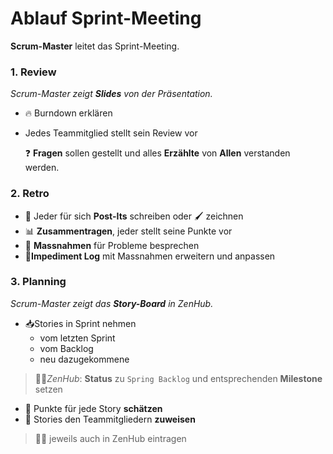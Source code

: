 # Ablauf Sprint-Meeting

**Scrum-Master** leitet das Sprint-Meeting.

### 1. Review

*Scrum-Master zeigt **Slides** von der Präsentation.*

- 🔥 Burndown erklären
- Jedes Teammitglied stellt sein Review vor

    ❓ **Fragen** sollen gestellt und alles **Erzählte** von **Allen** verstanden werden.

### 2. Retro

- 📜 Jeder für sich **Post-Its** schreiben oder 🖌️ zeichnen
- 📊 **Zusammentragen**, jeder stellt seine Punkte vor
- 💬 **Massnahmen** für Probleme besprechen
- 🚦**Impediment Log** mit Massnahmen erweitern und anpassen

### 3. Planning

*Scrum-Master zeigt das **Story-Board** in ZenHub.*

- 📥Stories in Sprint nehmen
    - vom letzten Sprint
    - vom Backlog
    - neu dazugekommene

> 🧘🏽*ZenHub*: **Status** zu `Spring Backlog` und entsprechenden **Milestone** setzen

- 💯 Punkte für jede Story **schätzen**
- 👥 Stories den Teammitgliedern **zuweisen**

> 🧘🏽 jeweils auch in ZenHub eintragen
